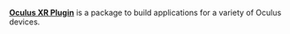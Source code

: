 [**Oculus XR Plugin**](https://developer.oculus.com/documentation/native/pc/pcsdk-intro/) is a package to build applications for a variety of Oculus devices.